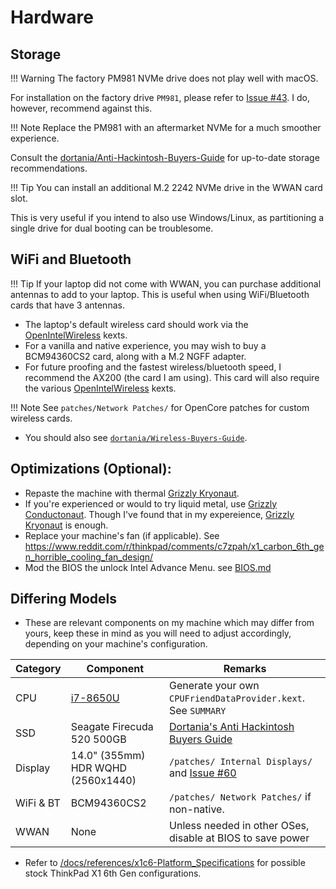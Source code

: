 # Hardware

## Storage

!!! Warning
    The factory PM981 NVMe drive does not play well with macOS.

For installation on the factory drive `PM981`, please refer to [Issue #43](https://github.com/tylernguyen/x1c6-hackintosh/issues/43). I do, however, recommend against this. 


!!! Note
    Replace the PM981 with an aftermarket NVMe for a much smoother experience.

Consult the [dortania/Anti-Hackintosh-Buyers-Guide](https://dortania.github.io/Anti-Hackintosh-Buyers-Guide/Storage.html) for up-to-date storage recommendations.

!!! Tip
    You can install an additional M.2 2242 NVMe drive in the WWAN card slot.

This is very useful if you intend to also use Windows/Linux, as partitioning a single drive for dual booting can be troublesome.

## WiFi and Bluetooth

!!! Tip
    If your laptop did not come with WWAN, you can purchase additional antennas to add to your laptop. This is useful when using WiFi/Bluetooth cards that have 3 antennas.

- The laptop's default wireless card should work via the [OpenIntelWireless](https://github.com/OpenIntelWireless) kexts.
- For a vanilla and native experience, you may wish to buy a BCM94360CS2 card, along with a M.2 NGFF adapter. 
- For future proofing and the fastest wireless/bluetooth speed, I recommend the AX200 (the card I am using). This card will also require the various [OpenIntelWireless](https://github.com/OpenIntelWireless) kexts.

!!! Note
    See `patches/Network Patches/` for OpenCore patches for custom wireless cards.

- You should also see [`dortania/Wireless-Buyers-Guide`](https://dortania.github.io/Wireless-Buyers-Guide/).  

## Optimizations (Optional):

- Repaste the machine with thermal [Grizzly Kryonaut](https://www.thermal-grizzly.com/en/products/16-kryonaut-en).
- If you're experienced or would to try liquid metal, use [Grizzly Conductonaut](https://www.thermal-grizzly.com/produkte/25-conductonaut). Though I've found that in my expereience, [Grizzly Kryonaut](https://www.thermal-grizzly.com/en/products/16-kryonaut-en) is enough.
- Replace your machine's fan (if applicable). See https://www.reddit.com/r/thinkpad/comments/c7zpah/x1_carbon_6th_gen_horrible_cooling_fan_design/
- Mod the BIOS the unlock Intel Advance Menu. see [BIOS.md](https://tylernguyen.github.io/x1c6-hackintosh/BIOS/)

## Differing Models

- These are relevant components on my machine which may differ from yours, keep these in mind as you will need to adjust accordingly, depending on your machine's configuration.

| Category  | Component                            | Remarks |
| --------- | ------------------------------------ | ------------ |
| CPU       | [i7-8650U](https://ark.intel.com/content/www/us/en/ark/products/124968/intel-core-i7-8650u-processor-8m-cache-up-to-4-20-ghz.html) | Generate your own `CPUFriendDataProvider.kext`. See `SUMMARY`
| SSD       | Seagate Firecuda 520 500GB           | [Dortania's Anti Hackintosh Buyers Guide](https://dortania.github.io/Anti-Hackintosh-Buyers-Guide/Storage.html) 
| Display   | 14.0" (355mm) HDR WQHD (2560x1440)   | `/patches/ Internal Displays/` and [Issue #60](https://github.com/tylernguyen/x1c6-hackintosh/issues/60)
| WiFi & BT | BCM94360CS2                          | `/patches/ Network Patches/` if non-native.
| WWAN      | None | Unless needed in other OSes, disable at BIOS to save power

- Refer to [/docs/references/x1c6-Platform_Specifications](https://github.com/tylernguyen/x1c6-hackintosh/blob/main/docs/references/x1c6-Platform_Specifications.pdf) for possible stock ThinkPad X1 6th Gen configurations.

